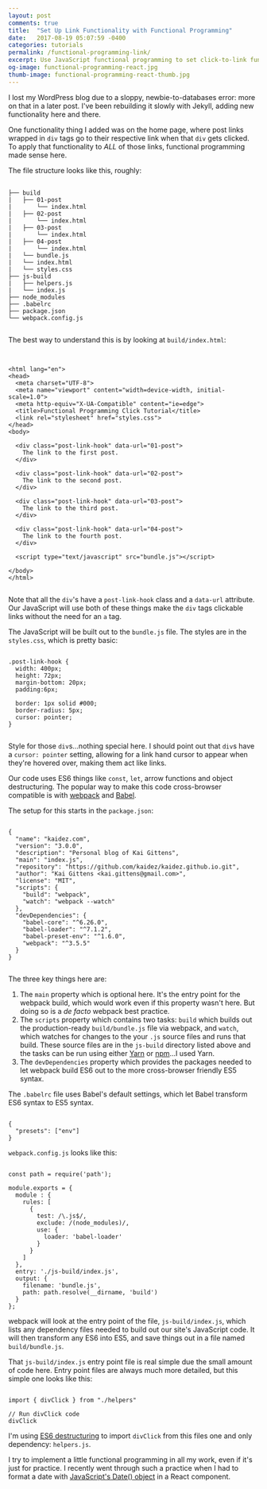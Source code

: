```yaml
---
layout: post
comments: true
title:  "Set Up Link Functionality with Functional Programming"
date:   2017-08-19 05:07:59 -0400
categories: tutorials
permalink: /functional-programming-link/
excerpt: Use JavaScript functional programming to set click-to-link functionality on a group of elements.
og-image: functional-programming-react.jpg
thumb-image: functional-programming-react-thumb.jpg
---
```

I lost my WordPress blog due to a sloppy, newbie-to-databases error: more on that in a later post. I've been rebuilding it slowly with Jekyll, adding new functionality here and there.

One functionality thing I added was on the home page, where post links wrapped in <code>div</code> tags go to their respective link when that <code>div</code> gets clicked.  To apply that functionality to <em>ALL</em> of those links, functional programming made sense here.

The file structure looks like this, roughly:
<pre class=" language-markup">
  <code class=" language-markup">
├── build
|   ├── 01-post
|       └── index.html
|   ├── 02-post
|       └── index.html
|   ├── 03-post
|       └── index.html
|   ├── 04-post
|       └── index.html
|   └── bundle.js
|   └── index.html
|   └── styles.css
├── js-build
|   ├── helpers.js
|   └── index.js
├── node_modules
├── .babelrc
├── package.json
└── webpack.config.js
  </code>
</pre>
The best way to understand this is by looking at <code>build/index.html</code>:
<pre class=" language-markup">
  <code class=" language-markup">
<!DOCTYPE html>
&lt;html lang="en"&gt;
&lt;head&gt;
  &lt;meta charset="UTF-8"&gt;
  &lt;meta name="viewport" content="width=device-width, initial-scale=1.0"&gt;
  &lt;meta http-equiv="X-UA-Compatible" content="ie=edge"&gt;
  &lt;title&gt;Functional Programming Click Tutorial&lt;/title&gt;
  &lt;link rel="stylesheet" href="styles.css"&gt;
&lt;/head&gt;
&lt;body&gt;

  &lt;div class="post-link-hook" data-url="01-post"&gt;
    The link to the first post.
  &lt;/div&gt;

  &lt;div class="post-link-hook" data-url="02-post"&gt;
    The link to the second post.
  &lt;/div&gt;

  &lt;div class="post-link-hook" data-url="03-post"&gt;
    The link to the third post.
  &lt;/div&gt;

  &lt;div class="post-link-hook" data-url="04-post"&gt;
    The link to the fourth post.
  &lt;/div&gt;

  &lt;script type="text/javascript" src="bundle.js"&gt;&lt;/script&gt;

&lt;/body&gt;
&lt;/html&gt;
  </code>
</pre>

Note that all the <code>div</code>'s have a <code>post-link-hook</code> class and a <code>data-url</code> attribute. Our JavaScript will use both of these things make the <code>div</code> tags clickable links without the need for an <code>a</code> tag.

The JavaScript will be built out to the <code>bundle.js</code> file. The styles are in the <code>styles.css</code>, which is pretty basic:

<pre><code class="language-css">
.post-link-hook {
  width: 400px;
  height: 72px;
  margin-bottom: 20px;
  padding:6px;

  border: 1px solid #000;
  border-radius: 5px;
  cursor: pointer;
}
  </code>
</pre>

Style for those <code>div</code>s...nothing special here. I should point out that <code>div</code>s have a <code>cursor: pointer</code> setting, allowing for a link hand cursor to appear when they're hovered over, making them act like links.

Our code uses ES6 things like <code>const</code>, <code>let</code>, arrow functions and object destructuring. The popular way to make this code cross-browser compatible is with <a href="https://webpack.js.org/">webpack</a> and <a href="http://babeljs.io/">Babel</a>.

The setup for this starts in the <code>package.json</code>:
<pre><code class="language-json">
{
  "name": "kaidez.com",
  "version": "3.0.0",
  "description": "Personal blog of Kai Gittens",
  "main": "index.js",
  "repository": "https://github.com/kaidez/kaidez.github.io.git",
  "author": "Kai Gittens &lt;kai.gittens@gmail.com&gt;",
  "license": "MIT",
  "scripts": {
    "build": "webpack",
    "watch": "webpack --watch"
  },
  "devDependencies": {
    "babel-core": "^6.26.0",
    "babel-loader": "^7.1.2",
    "babel-preset-env": "^1.6.0",
    "webpack": "^3.5.5"
  }
}
  </code>
</pre>
The three key things here are:
<ol class="post-content__list">
  <li class="post-content--list-item">
    The <code>main</code> property which is optional here. It's the entry point for the webpack build, which would work even if this property wasn't here.  But doing so is a <em>de facto</em> webpack best practice.
  </li>
  <li class="post-content--list-item">
    The <code>scripts</code> property which contains two tasks: <code>build</code> which builds out the production-ready <code>build/bundle.js</code> file via webpack, and <code>watch</code>, which watches for changes to the your <code>.js</code> source files and runs that build.  These source files are in the <code>js-build</code> directory listed above and the tasks can be run using either <a href="https://yarnpkg.com/">Yarn</a> or <a href="https://www.npmjs.com/">npm</a>...I used Yarn.
  </li>
  <li class="post-content--list-item">
    The <code>devDependencies</code> property which provides the packages needed to let webpack build ES6 out to the more cross-browser friendly ES5 syntax.
  </li>
</ol>

The <code>.babelrc</code> file uses Babel's default settings, which let Babel transform ES6 syntax to ES5 syntax.
<pre><code class="language-json">
{
  "presets": ["env"]
}
</code></pre>

<code>webpack.config.js</code> looks like this:
<pre><code class="language-js">
const path = require('path');

module.exports = {
  module : {
    rules: [
      {
        test: /\.js$/,
        exclude: /(node_modules)/,
        use: {
          loader: 'babel-loader'
        }
      }
    ]
  },
  entry: './js-build/index.js',
  output: {
    filename: 'bundle.js',
    path: path.resolve(__dirname, 'build')
  }
};
</code></pre>
webpack will look at the entry point of the file, <code>js-build/index.js</code>, which lists any dependency files needed to build out our site's JavaScript code. It will then transform any ES6 into ES5, and save things out in a file named <code>build/bundle.js</code>.

That <code>js-build/index.js</code> entry point file is real simple due the small amount of code here. Entry point files are always much more detailed, but this simple one looks like this:
<pre><code class="language-js">
import { divClick } from "./helpers"

// Run divClick code
divClick
</code></pre>

I'm using <a href="https://developer.mozilla.org/en-US/docs/Web/JavaScript/Reference/Operators/Destructuring_assignment">ES6 destructuring</a> to import <code>divClick</code> from this files one and only dependency: <code>helpers.js</code>.



I try to implement a little functional programming in all my work, even if it's just for practice. I recently went through such a practice when I had to format a date with <a href="https://developer.mozilla.org/en-US/docs/Web/JavaScript/Reference/Global_Objects/Date">JavaScript's Date() object</a> in a React component.